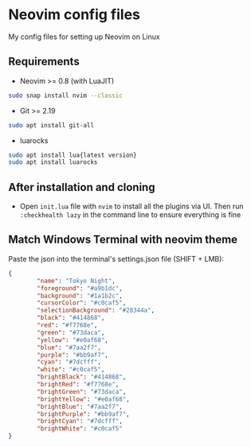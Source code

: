 # Neovim config files

My config files for setting up Neovim on Linux

## Requirements

- Neovim >= 0.8 (with LuaJIT)
```bash
sudo snap install nvim --classic
```

- Git >= 2.19
```bash
sudo apt install git-all
```

- luarocks
```bash
sudo apt install lua{latest version}
sudo apt install luarocks
```

## After installation and cloning

- Open `init.lua` file with `nvim` to install all the plugins via UI. Then run `:checkhealth lazy` in the command line to ensure everything is fine

## Match Windows Terminal with neovim theme

Paste the json into the terminal's settings.json file (SHIFT + LMB):
```json
{
        "name": "Tokyo Night",
        "foreground": "#a9b1dc",
        "background": "#1a1b2c",
        "cursorColor": "#c0caf5",
        "selectionBackground": "#28344a",
        "black": "#414868",
        "red": "#f7768e",
        "green": "#73daca",
        "yellow": "#e0af68",
        "blue": "#7aa2f7",
        "purple": "#bb9af7",
        "cyan": "#7dcfff",
        "white": "#c0caf5",
        "brightBlack": "#414868",
        "brightRed": "#f7768e",
        "brightGreen": "#73daca",
        "brightYellow": "#e0af68",
        "brightBlue": "#7aa2f7",
        "brightPurple": "#bb9af7",
        "brightCyan": "#7dcfff",
        "brightWhite": "#c0caf5"
}
```
